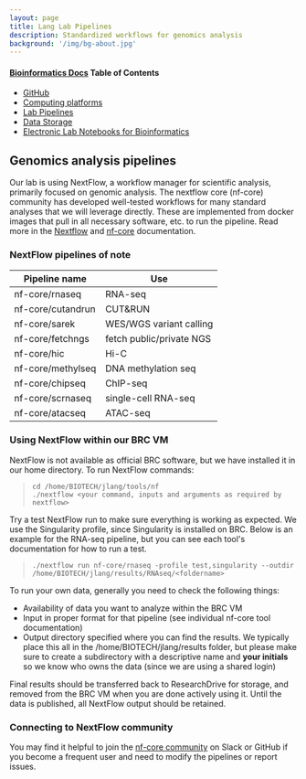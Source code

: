 ```yaml
---
layout: page
title: Lang Lab Pipelines
description: Standardized workflows for genomics analysis
background: '/img/bg-about.jpg'
---
```


#### [Bioinformatics Docs](https://jessicalanglab.github.io/Resources/BioinformaticDocs) Table of Contents
+ [GitHub](https://jessicalanglab.github.io/Resources/BioinformaticDocs/GitHub)
+ [Computing platforms](https://jessicalanglab.github.io/Resources/BioinformaticDocs/ComputingPlatforms)
+ [Lab Pipelines](https://jessicalanglab.github.io/Resources/BioinformaticDocs/pipelines)
+ [Data Storage](https://jessicalanglab.github.io/Resources/BioinformaticDocs/storage)
+ [Electronic Lab Notebooks for Bioinformatics](https://jessicalanglab.github.io/Resources/BioinformaticDocs/notes)

## Genomics analysis pipelines
Our lab is using NextFlow, a workflow manager for scientific analysis, primarily focused on genomic analysis. The nextflow core (nf-core) community has developed well-tested workflows for many standard analyses that we will leverage directly. These are implemented from docker images that pull in all necessary software, etc. to run the pipeline. Read more in the [Nextflow](https://www.nextflow.io/docs/latest/index.html) and [nf-core](https://nf-co.re/) documentation.

### NextFlow pipelines of note
| Pipeline name | Use |
| --- | --- |
| nf-core/rnaseq | RNA-seq |
| nf-core/cutandrun | CUT&RUN |
| nf-core/sarek | WES/WGS variant calling |
| nf-core/fetchngs | fetch public/private NGS |
| nf-core/hic | Hi-C |
| nf-core/methylseq | DNA methylation seq |
| nf-core/chipseq | ChIP-seq |
| nf-core/scrnaseq | single-cell RNA-seq |
| nf-core/atacseq | ATAC-seq |

### Using NextFlow within our BRC VM
NextFlow is not available as official BRC software, but we have installed it in our home directory. To run NextFlow commands:  
  >`cd /home/BIOTECH/jlang/tools/nf`  
  > `./nextflow <your command, inputs and arguments as required by nextflow>`

Try a test NextFlow run to make sure everything is working as expected. We use the Singularity profile, since Singularity is installed on BRC. Below is an example for the RNA-seq pipeline, but you can see each tool's documentation for how to run a test.  
  > `./nextflow run nf-core/rnaseq -profile test,singularity --outdir /home/BIOTECH/jlang/results/RNAseq/<foldername>`

To run your own data, generally you need to check the following things:
+ Availability of data you want to analyze within the BRC VM
+ Input in proper format for that pipeline (see individual nf-core tool documentation)
+ Output directory specified where you can find the results. We typically place this all in the /home/BIOTECH/jlang/results folder, but please make sure to create a subdirectory with a descriptive name and **your initials** so we know who owns the data (since we are using a shared login)

Final results should be transferred back to ResearchDrive for storage, and removed from the BRC VM when you are done actively using it. Until the data is published, all NextFlow output should be retained.

### Connecting to NextFlow community
You may find it helpful to join the [nf-core community](https://nf-co.re/join) on Slack or GitHub if you become a frequent user and need to modify the pipelines or report issues.
